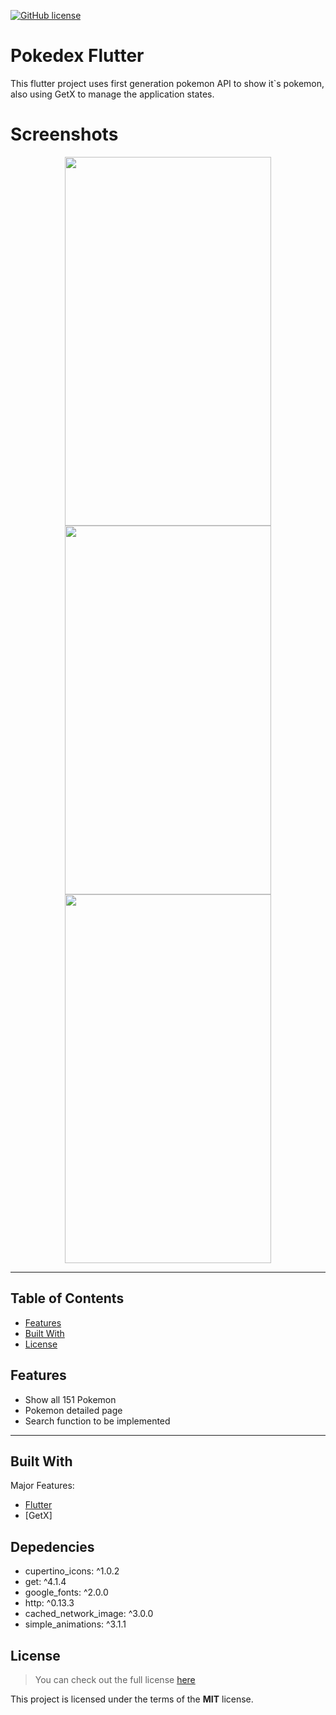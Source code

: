 [![GitHub license](https://img.shields.io/github/license/hadessama1994/chat_app)](https://github.com/hadessama1994/chat_app) 


# Pokedex Flutter

This flutter project uses first generation pokemon API to show it`s pokemon, also using GetX to manage the application states.

# Screenshots

<p align="center">
<img src="https://i.imgur.com/2lczjRi.png" width="330" height="590">
<img src="https://i.imgur.com/7zMHZdf.png" width="330" height="590">
<img src="https://i.imgur.com/J7IDLeY.png" width="330" height="590">
</p>  
  

---

<!-- TABLE OF CONTENTS -->

## Table of Contents

* [Features](#features)
* [Built With](#built-with)
* [License](#license)


## Features

- Show all 151 Pokemon
- Pokemon detailed page
- Search function to be implemented
---

## Built With
Major Features:

- [Flutter](https://github.com/flutter/flutter)
- [GetX]

## Depedencies

  - cupertino_icons: ^1.0.2
  - get: ^4.1.4
  - google_fonts: ^2.0.0
  - http: ^0.13.3
  - cached_network_image: ^3.0.0
  - simple_animations: ^3.1.1

## License
>You can check out the full license [here](https://github.com/IgorAntun/node-chat/blob/master/LICENSE)

This project is licensed under the terms of the **MIT** license.
